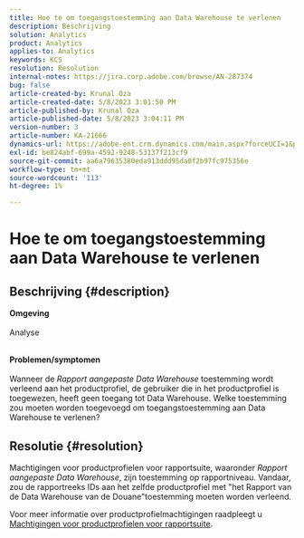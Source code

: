 ```yaml
---
title: Hoe te om toegangstoestemming aan Data Warehouse te verlenen
description: Beschrijving
solution: Analytics
product: Analytics
applies-to: Analytics
keywords: KCS
resolution: Resolution
internal-notes: https://jira.corp.adobe.com/browse/AN-287374
bug: false
article-created-by: Krunal Oza
article-created-date: 5/8/2023 3:01:50 PM
article-published-by: Krunal Oza
article-published-date: 5/8/2023 3:04:11 PM
version-number: 3
article-number: KA-21666
dynamics-url: https://adobe-ent.crm.dynamics.com/main.aspx?forceUCI=1&pagetype=entityrecord&etn=knowledgearticle&id=1610a63c-b1ed-ed11-8849-6045bd006268
exl-id: be824abf-699a-4592-9248-53137f213cf9
source-git-commit: aa6a79635380eda913ddd95da0f2b97fc975356e
workflow-type: tm+mt
source-wordcount: '113'
ht-degree: 1%

---
```


# Hoe te om toegangstoestemming aan Data Warehouse te verlenen

## Beschrijving {#description}

<b>Omgeving</b><br><br>Analyse<br><br>

<b>Problemen/symptomen</b><br><br>Wanneer de *Rapport aangepaste Data Warehouse* toestemming wordt verleend aan het productprofiel, de gebruiker die in het productprofiel is toegewezen, heeft geen toegang tot Data Warehouse. Welke toestemming zou moeten worden toegevoegd om toegangstoestemming aan Data Warehouse te verlenen?<br>

## Resolutie {#resolution}


Machtigingen voor productprofielen voor rapportsuite, waaronder *Rapport aangepaste Data Warehouse*, zijn toestemming op rapportniveau. Vandaar, zou de rapportreeks IDs aan het zelfde productprofiel met &quot;het Rapport van de Data Warehouse van de Douane&quot;toestemming moeten worden verleend.

Voor meer informatie over productprofielmachtigingen raadpleegt u [Machtigingen voor productprofielen voor rapportsuite](https://experienceleague.adobe.com/docs/analytics/admin/admin-console/permissions/report-suite-tools.html?lang=en).
